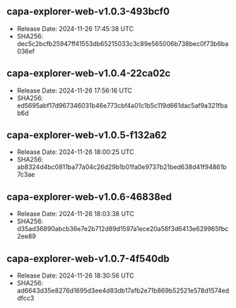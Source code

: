 ## capa-explorer-web-v1.0.3-493bcf0
- Release Date: 2024-11-26 17:45:38 UTC
- SHA256: dec5c2bcfb25947ff41553db65215033c3c89e565006b738bec0f73b6ba036ef

## capa-explorer-web-v1.0.4-22ca02c
- Release Date: 2024-11-26 17:56:16 UTC
- SHA256: ed5695abf17d967346031b46e773cbf4a01c1b5c119d661dac5af9a321fbab6d

## capa-explorer-web-v1.0.5-f132a62
- Release Date: 2024-11-26 18:00:25 UTC
- SHA256: ab8324d4bc0811ba77a04c26d29b1b01fa0e9737b21bed638d41f94861b7c3ae

## capa-explorer-web-v1.0.6-46838ed
- Release Date: 2024-11-26 18:03:38 UTC
- SHA256: d35ad36890abcb36e7e2b712d89d1597a1ece20a56f3d6413e629965fbc2ee89

## capa-explorer-web-v1.0.7-4f540db
- Release Date: 2024-11-26 18:30:56 UTC
- SHA256: ad6643d35e8276d1695d3ee4d83db17afb2e71b869b52521e578d1574eddfcc3

